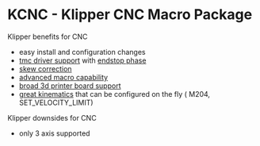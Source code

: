 # KCNC - Klipper CNC Macro Package

Klipper benefits for CNC
* easy install and configuration changes
* [tmc driver support](https://github.com/KevinOConnor/klipper/blob/57eb0e8975f0fc038dbf323f5ff029073334c611/config/example-extras.cfg#L962) with [endstop phase](https://github.com/KevinOConnor/klipper/blob/57eb0e8975f0fc038dbf323f5ff029073334c611/docs/Endstop_Phase.md)
* [skew correction](https://github.com/KevinOConnor/klipper/blob/57eb0e8975f0fc038dbf323f5ff029073334c611/docs/skew_correction.md)
* [advanced macro capability](https://github.com/KevinOConnor/klipper/blob/57eb0e8975f0fc038dbf323f5ff029073334c611/docs/Command_Templates.md)
* [broad 3d printer board support](https://github.com/KevinOConnor/klipper/tree/57eb0e8975f0fc038dbf323f5ff029073334c611/config)
* [great kinematics](https://github.com/KevinOConnor/klipper/blob/57eb0e8975f0fc038dbf323f5ff029073334c611/docs/Kinematics.md) that can be configured on the fly ( M204, SET_VELOCITY_LIMIT)

Klipper downsides for CNC
* only 3 axis supported
